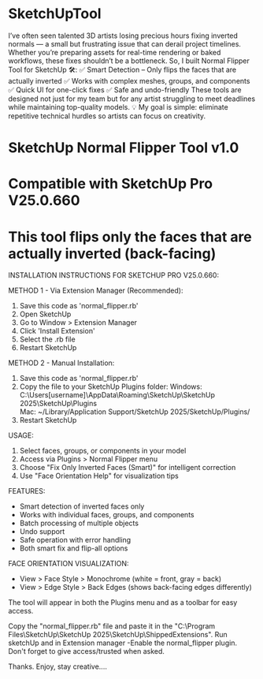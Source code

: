 # SketchUpTool
I’ve often seen talented 3D artists losing precious hours fixing inverted normals — a small but frustrating issue that can derail project timelines. Whether you’re preparing assets for real-time rendering or baked workflows, these fixes shouldn’t be a bottleneck.
So, I built Normal Flipper Tool for SketchUp 🛠️:
 ✅ Smart Detection – Only flips the faces that are actually inverted
 ✅ Works with complex meshes, groups, and components
 ✅ Quick UI for one-click fixes
 ✅ Safe and undo-friendly
These tools are designed not just for my team but for any artist struggling to meet deadlines while maintaining top-quality models.
💡 My goal is simple: eliminate repetitive technical hurdles so artists can focus on creativity.

# SketchUp Normal Flipper Tool v1.0
# Compatible with SketchUp Pro V25.0.660
# This tool flips only the faces that are actually inverted (back-facing)

INSTALLATION INSTRUCTIONS FOR SKETCHUP PRO V25.0.660:

METHOD 1 - Via Extension Manager (Recommended):
1. Save this code as 'normal_flipper.rb'
2. Open SketchUp
3. Go to Window > Extension Manager
4. Click 'Install Extension'
5. Select the .rb file
6. Restart SketchUp

METHOD 2 - Manual Installation:
1. Save this code as 'normal_flipper.rb'
2. Copy the file to your SketchUp Plugins folder:
   Windows: C:\Users\[username]\AppData\Roaming\SketchUp\SketchUp 2025\SketchUp\Plugins\
   Mac: ~/Library/Application Support/SketchUp 2025/SketchUp/Plugins/
3. Restart SketchUp

USAGE:
1. Select faces, groups, or components in your model
2. Access via Plugins > Normal Flipper menu
3. Choose "Fix Only Inverted Faces (Smart)" for intelligent correction
4. Use "Face Orientation Help" for visualization tips

FEATURES:
- Smart detection of inverted faces only
- Works with individual faces, groups, and components  
- Batch processing of multiple objects
- Undo support
- Safe operation with error handling
- Both smart fix and flip-all options

FACE ORIENTATION VISUALIZATION:
- View > Face Style > Monochrome (white = front, gray = back)
- View > Edge Style > Back Edges (shows back-facing edges differently)

The tool will appear in both the Plugins menu and as a toolbar for easy access.

Copy the "normal_flipper.rb" file and paste it in the "C:\Program Files\SketchUp\SketchUp 2025\SketchUp\ShippedExtensions".
Run sketchUp and in Extension manager -Enable the normal_flipper plugin. Don't forget to give access/trusted when asked.

Thanks. Enjoy, stay creative....



